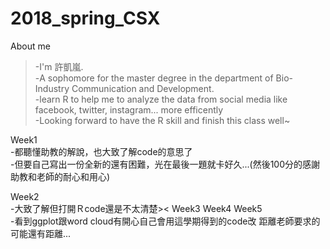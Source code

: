 # 2018_spring_CSX
About me
>-I'm 許凱嵐.
<br>-A sophomore for the master degree in the department of Bio-Industry Communication and Development.
<br>-learn R to help me to analyze the data from social media like facebook, twitter, instagram... more efficently
<br>-Looking forward to have the R skill and finish this class well~

Week1
<br>-都聽懂助教的解說，也大致了解code的意思了
<br>-但要自己寫出一份全新的還有困難，光在最後一題就卡好久...(然後100分的感謝助教和老師的耐心和用心)

Week2
<br>-大致了解但打開Ｒcode還是不太清楚><
Week3
Week4
Week5
<br>-看到ggplot跟word cloud有開心自己會用這學期得到的code改 距離老師要求的可能還有距離...